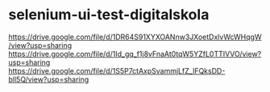 # selenium-ui-test-digitalskola
https://drive.google.com/file/d/1DR64S91XYXOANnw3JXoetDxlvWcWHqgW/view?usp=sharing
https://drive.google.com/file/d/1Id_gq_f1j8vFnaAt0tqW5YZfL0TTIVVO/view?usp=sharing
https://drive.google.com/file/d/1S5P7ctAxpSvammjLfZ_IFQksDD-bll5Q/view?usp=sharing
